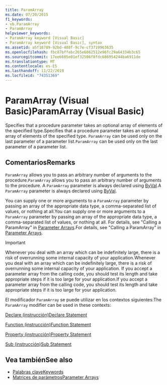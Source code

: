 ```yaml
---
title: ParamArray
ms.date: 07/20/2015
f1_keywords:
- vb.ParamArray
- ParamArray
helpviewer_keywords:
- ParamArray keyword [Visual Basic]
- ParamArray keyword [Visual Basic], syntax
ms.assetid: a5f18789-92bd-488f-9c7e-cf3719963635
ms.openlocfilehash: fbc87bffebc265e6062512e96fc29a64334b3c65
ms.sourcegitcommit: 17ee6605e01ef32506f8fdc686954244ba6911de
ms.translationtype: MT
ms.contentlocale: es-ES
ms.lasthandoff: 11/22/2019
ms.locfileid: "74351369"
---
```

# <a name="paramarray-visual-basic"></a><span data-ttu-id="2f908-102">ParamArray (Visual Basic)</span><span class="sxs-lookup"><span data-stu-id="2f908-102">ParamArray (Visual Basic)</span></span>
<span data-ttu-id="2f908-103">Specifies that a procedure parameter takes an optional array of elements of the specified type.</span><span class="sxs-lookup"><span data-stu-id="2f908-103">Specifies that a procedure parameter takes an optional array of elements of the specified type.</span></span> <span data-ttu-id="2f908-104">`ParamArray` can be used only on the last parameter of a parameter list.</span><span class="sxs-lookup"><span data-stu-id="2f908-104">`ParamArray` can be used only on the last parameter of a parameter list.</span></span>  
  
## <a name="remarks"></a><span data-ttu-id="2f908-105">Comentarios</span><span class="sxs-lookup"><span data-stu-id="2f908-105">Remarks</span></span>  
 <span data-ttu-id="2f908-106">`ParamArray` allows you to pass an arbitrary number of arguments to the procedure.</span><span class="sxs-lookup"><span data-stu-id="2f908-106">`ParamArray` allows you to pass an arbitrary number of arguments to the procedure.</span></span> <span data-ttu-id="2f908-107">A `ParamArray` parameter is always declared using [ByVal](../../../visual-basic/language-reference/modifiers/byval.md).</span><span class="sxs-lookup"><span data-stu-id="2f908-107">A `ParamArray` parameter is always declared using [ByVal](../../../visual-basic/language-reference/modifiers/byval.md).</span></span>  
  
 <span data-ttu-id="2f908-108">You can supply one or more arguments to a `ParamArray` parameter by passing an array of the appropriate data type, a comma-separated list of values, or nothing at all.</span><span class="sxs-lookup"><span data-stu-id="2f908-108">You can supply one or more arguments to a `ParamArray` parameter by passing an array of the appropriate data type, a comma-separated list of values, or nothing at all.</span></span> <span data-ttu-id="2f908-109">For details, see "Calling a ParamArray" in [Parameter Arrays](../../../visual-basic/programming-guide/language-features/procedures/parameter-arrays.md).</span><span class="sxs-lookup"><span data-stu-id="2f908-109">For details, see "Calling a ParamArray" in [Parameter Arrays](../../../visual-basic/programming-guide/language-features/procedures/parameter-arrays.md).</span></span>  
  
> [!IMPORTANT]
> <span data-ttu-id="2f908-110">Whenever you deal with an array which can be indefinitely large, there is a risk of overrunning some internal capacity of your application.</span><span class="sxs-lookup"><span data-stu-id="2f908-110">Whenever you deal with an array which can be indefinitely large, there is a risk of overrunning some internal capacity of your application.</span></span> <span data-ttu-id="2f908-111">If you accept a parameter array from the calling code, you should test its length and take appropriate steps if it is too large for your application.</span><span class="sxs-lookup"><span data-stu-id="2f908-111">If you accept a parameter array from the calling code, you should test its length and take appropriate steps if it is too large for your application.</span></span>  
  
 <span data-ttu-id="2f908-112">El modificador `ParamArray` se puede utilizar en los contextos siguientes:</span><span class="sxs-lookup"><span data-stu-id="2f908-112">The `ParamArray` modifier can be used in these contexts:</span></span>  
  
 [<span data-ttu-id="2f908-113">Declare (instrucción)</span><span class="sxs-lookup"><span data-stu-id="2f908-113">Declare Statement</span></span>](../../../visual-basic/language-reference/statements/declare-statement.md)  
  
 [<span data-ttu-id="2f908-114">Function (instrucción)</span><span class="sxs-lookup"><span data-stu-id="2f908-114">Function Statement</span></span>](../../../visual-basic/language-reference/statements/function-statement.md)  
  
 [<span data-ttu-id="2f908-115">Property (instrucción)</span><span class="sxs-lookup"><span data-stu-id="2f908-115">Property Statement</span></span>](../../../visual-basic/language-reference/statements/property-statement.md)  
  
 [<span data-ttu-id="2f908-116">Sub (instrucción)</span><span class="sxs-lookup"><span data-stu-id="2f908-116">Sub Statement</span></span>](../../../visual-basic/language-reference/statements/sub-statement.md)  
  
## <a name="see-also"></a><span data-ttu-id="2f908-117">Vea también</span><span class="sxs-lookup"><span data-stu-id="2f908-117">See also</span></span>

- [<span data-ttu-id="2f908-118">Palabras clave</span><span class="sxs-lookup"><span data-stu-id="2f908-118">Keywords</span></span>](../../../visual-basic/language-reference/keywords/index.md)
- [<span data-ttu-id="2f908-119">Matrices de parámetros</span><span class="sxs-lookup"><span data-stu-id="2f908-119">Parameter Arrays</span></span>](../../../visual-basic/programming-guide/language-features/procedures/parameter-arrays.md)
